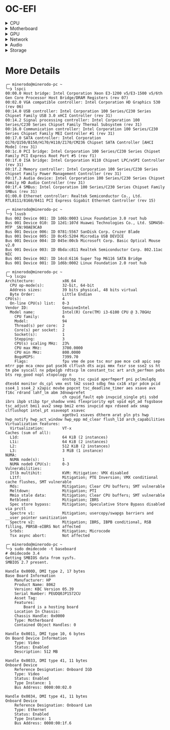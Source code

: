 # OC-EFI

<details>
  <summary>CPU</summary>
  
  - Intel(R) Core(TM) i3-6100 CPU @ 3.70GHz
    - SSE: SSE4.2
    - SSSE3: Supported
    - Cores: 2
    - Threads: 4
    - Codename: Skylake
</details>

<details>
  <summary>Motherboard</summary>
  
  - Model: 8062
  - Vendor: HP
</details>

<details>
  <summary>GPU</summary>
  
  - HD Graphics 530
    - Device ID: 0x1912
    - Vendor: 0x8086
    - ACPI Path: \_SB_.PCI0.GFX0
    - PCI Path: PciRoot(0x0)/Pci(0x2,0x0)
</details>

<details>
  <summary>Network</summary>
  
  - RTL8111/8168/8411 PCI Express Gigabit Ethernet Controller
    - Device ID: 0x8168
    - Vendor: 0x10ec
    - ACPI Path: \_SB_.PCI0.RP05.PXSX
    - PCI Path: PciRoot(0x0)/Pci(0x1c,0x0)/Pci(0x0,0x0)
</details>

<details>
  <summary>Audio</summary>
  
  - 100 Series/C230 Series Chipset Family HD Audio Controller
    - Device ID: 0xa170
    - Vendor: 0x8086
    - ACPI Path: \_SB_.PCI0.HDAS
    - PCI Path: PciRoot(0x0)/Pci(0x1f,0x3)
    - Codec: ALC221
</details>

<details>
  <summary>Storage</summary>
  
  - Mass Storage Device
    - Type: Hard Disk Drive (HDD)
    - Connector: SCSI
    - Location: Internal
  - SanDisk Cruzer Blade
    - Type: Hard Disk Drive (HDD)
    - Connector: SCSI
    - Location: External
  - ATA WDC WD10EZEX-00B
    - Type: Hard Disk Drive (HDD)
    - Connector: SCSI
    - Location: Internal
</details>

# More Details
```
╭─ minerodo@minerodo-pc ~                                                                                                                                                                                                                                     
╰─❯ lspci
00:00.0 Host bridge: Intel Corporation Xeon E3-1200 v5/E3-1500 v5/6th Gen Core Processor Host Bridge/DRAM Registers (rev 07)
00:02.0 VGA compatible controller: Intel Corporation HD Graphics 530 (rev 06)
00:14.0 USB controller: Intel Corporation 100 Series/C230 Series Chipset Family USB 3.0 xHCI Controller (rev 31)
00:14.2 Signal processing controller: Intel Corporation 100 Series/C230 Series Chipset Family Thermal Subsystem (rev 31)
00:16.0 Communication controller: Intel Corporation 100 Series/C230 Series Chipset Family MEI Controller #1 (rev 31)
00:17.0 SATA controller: Intel Corporation Q170/Q150/B150/H170/H110/Z170/CM236 Chipset SATA Controller [AHCI Mode] (rev 31)
00:1c.0 PCI bridge: Intel Corporation 100 Series/C230 Series Chipset Family PCI Express Root Port #5 (rev f1)
00:1f.0 ISA bridge: Intel Corporation H110 Chipset LPC/eSPI Controller (rev 31)
00:1f.2 Memory controller: Intel Corporation 100 Series/C230 Series Chipset Family Power Management Controller (rev 31)
00:1f.3 Audio device: Intel Corporation 100 Series/C230 Series Chipset Family HD Audio Controller (rev 31)
00:1f.4 SMBus: Intel Corporation 100 Series/C230 Series Chipset Family SMBus (rev 31)
01:00.0 Ethernet controller: Realtek Semiconductor Co., Ltd. RTL8111/8168/8411 PCI Express Gigabit Ethernet Controller (rev 15)
```

```
╭─ minerodo@minerodo-pc ~                                                                                                                                                                                                                                    
╰─❯ lsusb
Bus 002 Device 001: ID 1d6b:0003 Linux Foundation 3.0 root hub
Bus 001 Device 010: ID 12d1:107d Huawei Technologies Co., Ltd. SDM450-MTP _SN:90AE9CA0
Bus 001 Device 006: ID 0781:5567 SanDisk Corp. Cruzer Blade
Bus 001 Device 005: ID 0c45:5204 Microdia USB DEVICE
Bus 001 Device 004: ID 045e:00cb Microsoft Corp. Basic Optical Mouse v2.0
Bus 001 Device 003: ID 0bda:c811 Realtek Semiconductor Corp. 802.11ac NIC
Bus 001 Device 002: ID 14cd:6116 Super Top M6116 SATA Bridge
Bus 001 Device 001: ID 1d6b:0002 Linux Foundation 2.0 root hub
```

```
╭─ minerodo@minerodo-pc ~                                                                                                                                                                                                                                     
╰─❯ lscpu 
Architecture:            x86_64
  CPU op-mode(s):        32-bit, 64-bit
  Address sizes:         39 bits physical, 48 bits virtual
  Byte Order:            Little Endian
CPU(s):                  4
  On-line CPU(s) list:   0-3
Vendor ID:               GenuineIntel
  Model name:            Intel(R) Core(TM) i3-6100 CPU @ 3.70GHz
    CPU family:          6
    Model:               94
    Thread(s) per core:  2
    Core(s) per socket:  2
    Socket(s):           1
    Stepping:            3
    CPU(s) scaling MHz:  23%
    CPU max MHz:         3700.0000
    CPU min MHz:         800.0000
    BogoMIPS:            7399.70
    Flags:               fpu vme de pse tsc msr pae mce cx8 apic sep mtrr pge mca cmov pat pse36 clflush dts acpi mmx fxsr sse sse2 ss ht tm pbe syscall nx pdpe1gb rdtscp lm constant_tsc art arch_perfmon pebs bts rep_good nopl xtopology n
                         onstop_tsc cpuid aperfmperf pni pclmulqdq dtes64 monitor ds_cpl vmx est tm2 ssse3 sdbg fma cx16 xtpr pdcm pcid sse4_1 sse4_2 x2apic movbe popcnt tsc_deadline_timer aes xsave avx f16c rdrand lahf_lm abm 3dnowprefet
                         ch cpuid_fault epb invpcid_single pti ssbd ibrs ibpb stibp tpr_shadow vnmi flexpriority ept vpid ept_ad fsgsbase tsc_adjust bmi1 avx2 smep bmi2 erms invpcid mpx rdseed adx smap clflushopt intel_pt xsaveopt xsavec 
                         xgetbv1 xsaves dtherm arat pln pts hwp hwp_notify hwp_act_window hwp_epp md_clear flush_l1d arch_capabilities
Virtualization features: 
  Virtualization:        VT-x
Caches (sum of all):     
  L1d:                   64 KiB (2 instances)
  L1i:                   64 KiB (2 instances)
  L2:                    512 KiB (2 instances)
  L3:                    3 MiB (1 instance)
NUMA:                    
  NUMA node(s):          1
  NUMA node0 CPU(s):     0-3
Vulnerabilities:         
  Itlb multihit:         KVM: Mitigation: VMX disabled
  L1tf:                  Mitigation; PTE Inversion; VMX conditional cache flushes, SMT vulnerable
  Mds:                   Mitigation; Clear CPU buffers; SMT vulnerable
  Meltdown:              Mitigation; PTI
  Mmio stale data:       Mitigation; Clear CPU buffers; SMT vulnerable
  Retbleed:              Mitigation; IBRS
  Spec store bypass:     Mitigation; Speculative Store Bypass disabled via prctl
  Spectre v1:            Mitigation; usercopy/swapgs barriers and __user pointer sanitization
  Spectre v2:            Mitigation; IBRS, IBPB conditional, RSB filling, PBRSB-eIBRS Not affected
  Srbds:                 Mitigation; Microcode
  Tsx async abort:       Not affected
```

```
╭─ minerodo@minerodo-pc ~                                                                                                                                                                                                                                     
╰─❯ sudo dmidecode -t baseboard
# dmidecode 3.4
Getting SMBIOS data from sysfs.
SMBIOS 2.7 present.

Handle 0x000D, DMI type 2, 17 bytes
Base Board Information
	Manufacturer: HP
	Product Name: 8062
	Version: KBC Version 05.39
	Serial Number: PEUDQ0JP1572CU
	Asset Tag:  
	Features:
		Board is a hosting board
	Location In Chassis:  
	Chassis Handle: 0x0000
	Type: Motherboard
	Contained Object Handles: 0

Handle 0x0011, DMI type 10, 6 bytes
On Board Device Information
	Type: Video
	Status: Enabled
	Description: 512 MB

Handle 0x0033, DMI type 41, 11 bytes
Onboard Device
	Reference Designation: Onboard IGD
	Type: Video
	Status: Enabled
	Type Instance: 1
	Bus Address: 0000:00:02.0

Handle 0x0034, DMI type 41, 11 bytes
Onboard Device
	Reference Designation: Onboard Lan
	Type: Ethernet
	Status: Enabled
	Type Instance: 1
	Bus Address: 0000:00:1f.6
```
